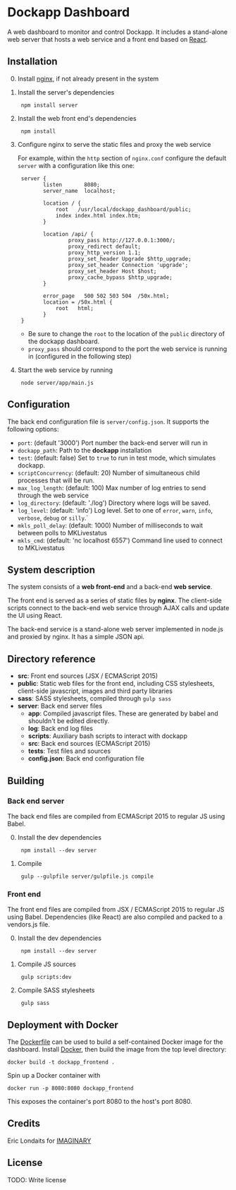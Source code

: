 # Dockapp Dashboard

A web dashboard to monitor and control Dockapp. It includes a stand-alone web server that hosts a web 
service and a front end based on [React](https://facebook.github.io/react/). 

## Installation

0. Install [nginx](https://nginx.org/), if not already present in the system

0. Install the server's dependencies

        npm install server

0. Install the web front end's dependencies

        npm install

0. Configure nginx to serve the static files and proxy the web service
 
    For example, within the `http` section of `nginx.conf` configure the default `server` with a 
    configuration like this one:
 
        server {
               listen       8080;
               server_name  localhost;
        
               location / {
                   root   /usr/local/dockapp_dashboard/public;
                   index index.html index.htm;
               }
        
               location /api/ {
                       proxy_pass http://127.0.0.1:3000/;
                       proxy_redirect default;
                       proxy_http_version 1.1;
                       proxy_set_header Upgrade $http_upgrade;
                       proxy_set_header Connection 'upgrade';
                       proxy_set_header Host $host;
                       proxy_cache_bypass $http_upgrade;
               }
        
               error_page   500 502 503 504  /50x.html;
               location = /50x.html {
                   root   html;
               }
        }

    * Be sure to change the `root` to the location of the `public` directory of the dockapp dashboard. 
    * `proxy_pass` should correspond to the port the web service is running in (configured in the
      following step)
      
0. Start the web service by running

        node server/app/main.js

## Configuration

The back end configuration file is `server/config.json`. It supports the following options:

- `port`: (default '3000') Port number the back-end server will run in
- `dockapp_path`: Path to the **dockapp** installation
- `test`: (default: false) Set to `true` to run in test mode, which simulates dockapp.
- `scriptConcurrency`: (default: 20) Number of simultaneous child processes that will be run.
- `max_log_length`: (default: 100) Max number of log entries to send through the web service
- `log_directory`: (default: './log') Directory where logs will be saved.
- `log_level`: (default: 'info') Log level. Set to one of `error`, `warn`, `info`, `verbose`, `debug` or `silly`.`
- `mkls_poll_delay`: (default: 1000) Number of milliseconds to wait between polls to MKLivestatus
- `mkls_cmd`: (default: 'nc localhost 6557') Command line used to connect to MKLivestatus 

## System description

The system consists of a **web front-end** and a back-end **web service**.

The front end is served as a series of static files by **nginx**. The client-side scripts connect to the
back-end web service through AJAX calls and update the UI using React.

The back-end service is a stand-alone web server implemented in node.js and proxied by nginx. It has a simple
JSON api.

## Directory reference

- **src**: Front end sources (JSX / ECMAScript 2015)
- **public**: Static web files for the front end, including CSS stylesheets, client-side javascript,
  images and third party libraries
- **sass**: SASS stylesheets, compiled through `gulp sass`
- **server**: Back end server files
    - **app**: Compiled javascript files. These are generated by babel and shouldn't be edited directly.
    - **log**: Back end log files
    - **scripts**: Auxiliary bash scripts to interact with dockapp
    - **src**: Back end sources (ECMAScript 2015)
    - **tests**: Test files and sources
    - **config.json**: Back end configuration file

## Building

### Back end server

The back end files are compiled from ECMAScript 2015 to regular JS using Babel.

0. Install the dev dependencies

        npm install --dev server

0. Compile

        gulp --gulpfile server/gulpfile.js compile

### Front end

The front end files are compiled from JSX / ECMAScript 2015 to regular JS using Babel. Dependencies (like React)
are also compiled and packed to a vendors.js file. 

0. Install the dev dependencies

        npm install --dev server

0. Compile JS sources

        gulp scripts:dev

0. Compile SASS stylesheets

        gulp sass

## Deployment with Docker

The [Dockerfile](Dockerfile) can be used to build a self-contained Docker image for the dashboard. Install [Docker](https://www.docker.com/), then build the image from the top level directory:
```
docker build -t dockapp_frontend .
```
Spin up a Docker container with
```
docker run -p 8080:8080 dockapp_frontend
```
This exposes the container's port 8080 to the host's port 8080.

## Credits

Eric Londaits for [IMAGINARY](https://www.imaginary.org)

## License

TODO: Write license
